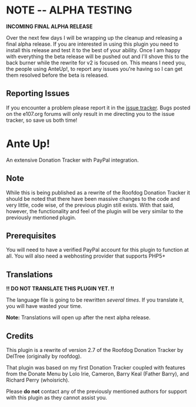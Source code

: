 # NOTE -- ALPHA TESTING

**INCOMING FINAL ALPHA RELEASE**

Over the next few days I will be wrapping up the cleanup and releasing a final alpha release. If you are interested in using this plugin you need to install this release and test it to the best of your ability. Once I am happy with everything the beta release will be pushed out and I'll shove this to the back burner while the rewrite for v2 is focused on. This means I need you, the people using AnteUp!, to report any issues you're having so I can get them resolved before the beta is released.

## Reporting Issues

If you encounter a problem please report it in the [issue tracker](https://github.com/septor/anteup/issues). Bugs posted on the e107.org forums will only result in me directing you to the issue tracker, so save us both time!


# Ante Up!

An extensive Donation Tracker with PayPal integration.

## Note

While this is being published as a rewrite of the Roofdog Donation Tracker it should be noted that there have been massive changes to the code and very little, code wise,
of the previous plugin still exists. With that said, however, the functionality and feel of the plugin will be very similar to the previously mentioned plugin.

## Prerequisites

You will need to have a verified PayPal account for this plugin to function at all.
You will also need a webhosting provider that supports PHP5+


## Translations

**!! DO NOT TRANSLATE THIS PLUGIN YET. !!**

The language file is going to be rewritten *several times*. If you translate it, you will have wasted your time.

**Note:** Translations will open up after the next alpha release.

## Credits

This plugin is a rewrite of version 2.7 of the Roofdog Donation Tracker by DelTree (originally by roofdog).

That plugin was based on my first Donation Tracker coupled with features from the Donate Menu by Lolo Irie, Cameron, Barry Keal (Father Barry), and Richard Perry (whoisrich).

Please **do not** contact any of the previously mentioned authors for support with this plugin as they cannot assist you.
